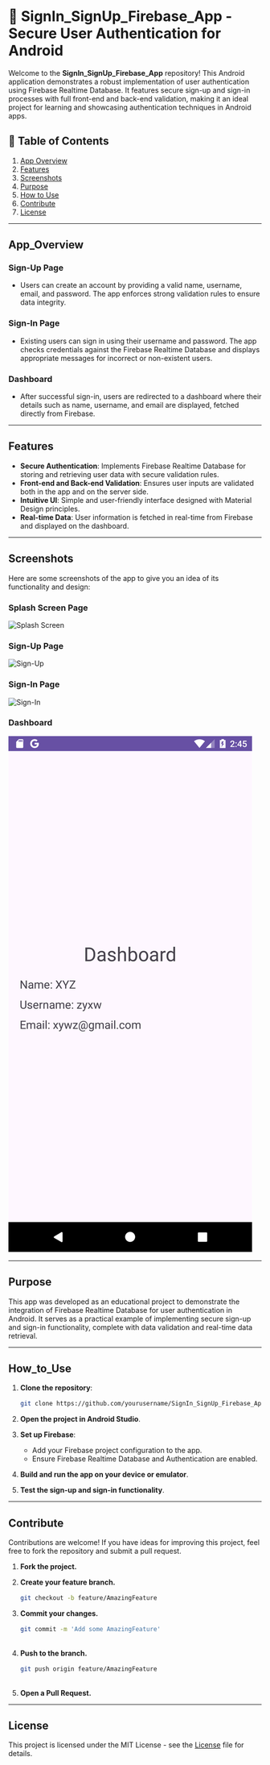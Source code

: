 # 🔐 SignIn_SignUp_Firebase_App - Secure User Authentication for Android

Welcome to the **SignIn_SignUp_Firebase_App** repository! This Android application demonstrates a robust implementation of user authentication using Firebase Realtime Database. It features secure sign-up and sign-in processes with full front-end and back-end validation, making it an ideal project for learning and showcasing authentication techniques in Android apps.

## 📖 Table of Contents
1. [App Overview](#app_overview)
2. [Features](#features)
3. [Screenshots](#screenshots)
4. [Purpose](#purpose)
5. [How to Use](#how_to_use)
6. [Contribute](#contribute)
7. [License](#license)

---

## App_Overview

### Sign-Up Page
- Users can create an account by providing a valid name, username, email, and password. The app enforces strong validation rules to ensure data integrity.

### Sign-In Page
- Existing users can sign in using their username and password. The app checks credentials against the Firebase Realtime Database and displays appropriate messages for incorrect or non-existent users.

### Dashboard
- After successful sign-in, users are redirected to a dashboard where their details such as name, username, and email are displayed, fetched directly from Firebase.

---

## Features
- **Secure Authentication**: Implements Firebase Realtime Database for storing and retrieving user data with secure validation rules.
- **Front-end and Back-end Validation**: Ensures user inputs are validated both in the app and on the server side.
- **Intuitive UI**: Simple and user-friendly interface designed with Material Design principles.
- **Real-time Data**: User information is fetched in real-time from Firebase and displayed on the dashboard.

---

## Screenshots
Here are some screenshots of the app to give you an idea of its functionality and design:

### Splash Screen Page
![Splash Screen](readme_images/ss.png)

### Sign-Up Page
![Sign-Up](readme_images/signup.png)

### Sign-In Page
![Sign-In](readme_images/signin.png)

### Dashboard
![Dashboard](readme_images/dashboard.png)

---

## Purpose
This app was developed as an educational project to demonstrate the integration of Firebase Realtime Database for user authentication in Android. It serves as a practical example of implementing secure sign-up and sign-in functionality, complete with data validation and real-time data retrieval.

---

## How_to_Use
1. **Clone the repository**:

   ```bash
   git clone https://github.com/yourusername/SignIn_SignUp_Firebase_App.git

2. **Open the project in Android Studio**.
3. **Set up Firebase**:
     - Add your Firebase project configuration to the app.
     - Ensure Firebase Realtime Database and Authentication are enabled.
4. **Build and run the app on your device or emulator**.
5. **Test the sign-up and sign-in functionality**.

---

## Contribute
Contributions are welcome! If you have ideas for improving this project, feel free to fork the repository and submit a pull request.

1. **Fork the project.**
2. **Create your feature branch.**
   
   ```bash
   git checkout -b feature/AmazingFeature

3. **Commit your changes.**

   ```bash
   git commit -m 'Add some AmazingFeature'
  
4. **Push to the branch.**

   ```bash
   git push origin feature/AmazingFeature
  
5. **Open a Pull Request.**

---

## License
This project is licensed under the MIT License - see the [License](LICENSE) file for details.
